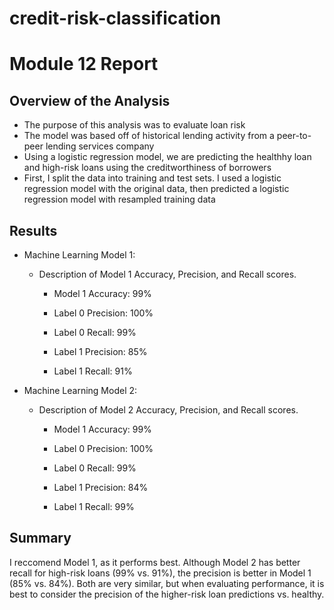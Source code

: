 # credit-risk-classification

# Module 12 Report 

## Overview of the Analysis

* The purpose of this analysis was to evaluate loan risk
* The model was based off of historical lending activity from a peer-to-peer lending services company
* Using a logistic regression model, we are predicting the healthhy loan and high-risk loans using the creditworthiness of borrowers
* First, I split the data into training and test sets. I used a logistic regression model with the original data, then predicted a logistic regression model with resampled training data 


## Results

* Machine Learning Model 1:
  * Description of Model 1 Accuracy, Precision, and Recall scores.
    - Model 1 Accuracy: 99%
    
    - Label 0 Precision: 100%
    - Label 0 Recall: 99%
    
    - Label 1 Precision: 85%
    - Label 1 Recall: 91%


* Machine Learning Model 2:
  * Description of Model 2 Accuracy, Precision, and Recall scores.
  
    - Model 1 Accuracy: 99%
    
    - Label 0 Precision: 100%
    - Label 0 Recall: 99%
    
    - Label 1 Precision: 84%
    - Label 1 Recall: 99%

## Summary

I reccomend Model 1, as it performs best. Although Model 2 has better recall for high-risk loans (99% vs. 91%), the precision is better in Model 1 (85% vs. 84%). Both are very similar, but when evaluating performance, it is best to consider the precision of the higher-risk loan predictions vs. healthy. 



